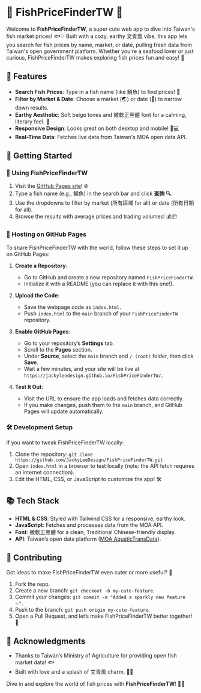 # 🐠 FishPriceFinderTW 🌾

Welcome to **FishPriceFinderTW**, a super cute web app to dive into Taiwan's fish market prices! 🐟✨ Built with a cozy, earthy 文青風 vibe, this app lets you search for fish prices by name, market, or date, pulling fresh data from Taiwan's open government platform. Whether you're a seafood lover or just curious, FishPriceFinderTW makes exploring fish prices fun and easy! 🌊

## 🌟 Features
- **Search Fish Prices**: Type in a fish name (like 鯖魚) to find prices! 🐡
- **Filter by Market & Date**: Choose a market (🌏) or date (📅) to narrow down results.
- **Earthy Aesthetic**: Soft beige tones and 微軟正黑體 font for a calming, literary feel. 🌿
- **Responsive Design**: Looks great on both desktop and mobile! 📱💻
- **Real-Time Data**: Fetches live data from Taiwan's MOA open data API.

## 🚀 Getting Started

### 🐳 Using FishPriceFinderTW
1. Visit the [GitHub Pages site](https://jackyleedesign.github.io/FishPriceFinderTW/)! 🌐
2. Type a fish name (e.g., 鯖魚) in the search bar and click **查詢 🔍**.
3. Use the dropdowns to filter by market (所有區域 for all) or date (所有日期 for all).
4. Browse the results with average prices and trading volumes! 💰📦

### 🌱 Hosting on GitHub Pages
To share FishPriceFinderTW with the world, follow these steps to set it up on GitHub Pages:

1. **Create a Repository**:
   - Go to GitHub and create a new repository named `FishPriceFinderTW`.
   - Initialize it with a README (you can replace it with this one!).

2. **Upload the Code**:
   - Save the webpage code as `index.html`.
   - Push `index.html` to the `main` branch of your `FishPriceFinderTW` repository.

3. **Enable GitHub Pages**:
   - Go to your repository’s **Settings** tab.
   - Scroll to the **Pages** section.
   - Under **Source**, select the `main` branch and `/ (root)` folder, then click **Save**.
   - Wait a few minutes, and your site will be live at `https://jackyleedesign.github.io/FishPriceFinderTW/`.

4. **Test It Out**:
   - Visit the URL to ensure the app loads and fetches data correctly.
   - If you make changes, push them to the `main` branch, and GitHub Pages will update automatically.

### 🛠️ Development Setup
If you want to tweak FishPriceFinderTW locally:
1. Clone the repository: `git clone https://github.com/JackyLeeDesign/FishPriceFinderTW.git`
2. Open `index.html` in a browser to test locally (note: the API fetch requires an internet connection).
3. Edit the HTML, CSS, or JavaScript to customize the app! 🛠️

## 📚 Tech Stack
- **HTML & CSS**: Styled with Tailwind CSS for a responsive, earthy look.
- **JavaScript**: Fetches and processes data from the MOA API.
- **Font**: 微軟正黑體 for a clean, Traditional Chinese-friendly display.
- **API**: Taiwan’s open data platform ([MOA AquaticTransData](https://data.moa.gov.tw/Service/OpenData/FromM/AquaticTransData.aspx?IsTransData=1&UnitId=039)).

## 🐙 Contributing
Got ideas to make FishPriceFinderTW even cuter or more useful? 🌈
1. Fork the repo.
2. Create a new branch: `git checkout -b my-cute-feature`.
3. Commit your changes: `git commit -m "Added a sparkly new feature ✨"`.
4. Push to the branch: `git push origin my-cute-feature`.
5. Open a Pull Request, and let’s make FishPriceFinderTW better together! 🐳

## 🙏 Acknowledgments
- Thanks to Taiwan’s Ministry of Agriculture for providing open fish market data! 🐟
- Built with love and a splash of 文青風 charm. 🌾✨

Dive in and explore the world of fish prices with **FishPriceFinderTW**! 🐠💖
